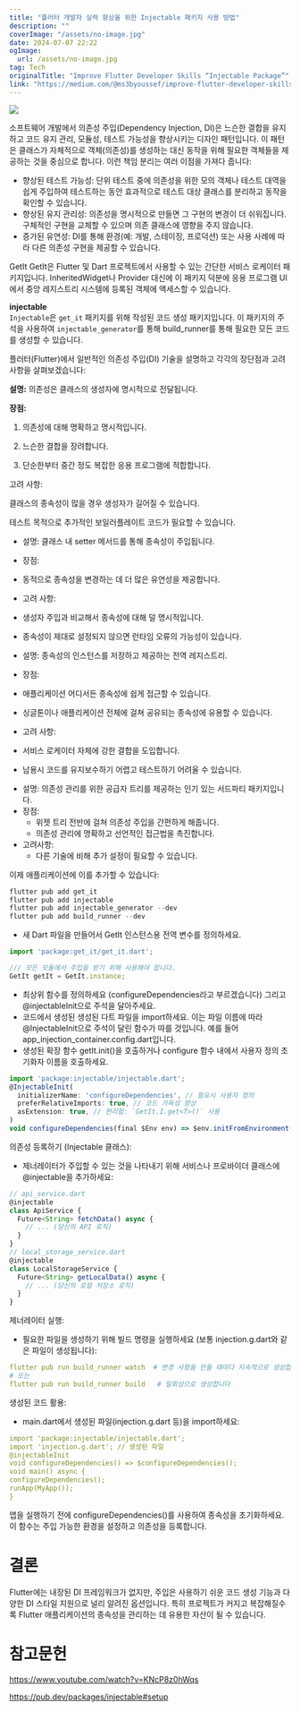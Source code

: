 ```yaml
---
title: "플러터 개발자 실력 향상을 위한 Injectable 패키지 사용 방법"
description: ""
coverImage: "/assets/no-image.jpg"
date: 2024-07-07 22:22
ogImage:
  url: /assets/no-image.jpg
tag: Tech
originalTitle: "Improve Flutter Developer Skills “Injectable Package”"
link: "https://medium.com/@ms3byoussef/improve-flutter-developer-skills-injectable-package-89fca602862e"
---
```


<img src="https://miro.medium.com/v2/resize:fit:1400/1*vPsRYWOqdWjuY8Fa5NLd3w.gif" />

소프트웨어 개발에서 의존성 주입(Dependency Injection, DI)은 느슨한 결합을 유지하고 코드 유지 관리, 모듈성, 테스트 가능성을 향상시키는 디자인 패턴입니다. 이 패턴은 클래스가 자체적으로 객체(의존성)를 생성하는 대신 동작을 위해 필요한 객체들을 제공하는 것을 중심으로 합니다. 이런 책임 분리는 여러 이점을 가져다 줍니다:

- 향상된 테스트 가능성: 단위 테스트 중에 의존성을 위한 모의 객체나 테스트 대역을 쉽게 주입하여 테스트하는 동안 효과적으로 테스트 대상 클래스를 분리하고 동작을 확인할 수 있습니다.
- 향상된 유지 관리성: 의존성을 명시적으로 만들면 그 구현의 변경이 더 쉬워집니다. 구체적인 구현을 교체할 수 있으며 의존 클래스에 영향을 주지 않습니다.
- 증가된 유연성: DI를 통해 환경(예: 개발, 스테이징, 프로덕션) 또는 사용 사례에 따라 다른 의존성 구현을 제공할 수 있습니다.

GetIt
GetIt은 Flutter 및 Dart 프로젝트에서 사용할 수 있는 간단한 서비스 로케이터 패키지입니다. InheritedWidget나 Provider 대신에 이 패키지 덕분에 응용 프로그램 UI에서 중앙 레지스트리 시스템에 등록된 객체에 액세스할 수 있습니다.

<div class="content-ad"></div>

**injectable**  
`Injectable`은 `get_it` 패키지를 위해 작성된 코드 생성 패키지입니다. 이 패키지의 주석을 사용하여 `injectable_generator`를 통해 build_runner를 통해 필요한 모든 코드를 생성할 수 있습니다.

플러터(Flutter)에서 일반적인 의존성 주입(DI) 기술을 설명하고 각각의 장단점과 고려사항을 살펴보겠습니다:

**설명:** 의존성은 클래스의 생성자에 명시적으로 전달됩니다.

**장점:**

<div class="content-ad"></div>

1. 의존성에 대해 명확하고 명시적입니다.

2. 느슨한 결합을 장려합니다.

3. 단순한부터 중간 정도 복잡한 응용 프로그램에 적합합니다.

고려 사항:

<div class="content-ad"></div>

클래스의 종속성이 많을 경우 생성자가 길어질 수 있습니다.

테스트 목적으로 추가적인 보일러플레이트 코드가 필요할 수 있습니다.

- 설명: 클래스 내 setter 메서드를 통해 종속성이 주입됩니다.
- 장점:
- 동적으로 종속성을 변경하는 데 더 많은 유연성을 제공합니다.
- 고려 사항:
- 생성자 주입과 비교해서 종속성에 대해 덜 명시적입니다.
- 종속성이 제대로 설정되지 않으면 런타임 오류의 가능성이 있습니다.

- 설명: 종속성의 인스턴스를 저장하고 제공하는 전역 레지스트리.
- 장점:
- 애플리케이션 어디서든 종속성에 쉽게 접근할 수 있습니다.
- 싱글톤이나 애플리케이션 전체에 걸쳐 공유되는 종속성에 유용할 수 있습니다.
- 고려 사항:
- 서비스 로케이터 자체에 강한 결합을 도입합니다.
- 남용시 코드를 유지보수하기 어렵고 테스트하기 어려울 수 있습니다.

<div class="content-ad"></div>

- 설명: 의존성 관리를 위한 공급자 트리를 제공하는 인기 있는 서드파티 패키지입니다.
- 장점:
  - 위젯 트리 전반에 걸쳐 의존성 주입을 간편하게 해줍니다.
  - 의존성 관리에 명확하고 선언적인 접근법을 촉진합니다.
- 고려사항:
  - 다른 기술에 비해 추가 설정이 필요할 수 있습니다.

이제 애플리케이션에 이를 추가할 수 있습니다:

```js
flutter pub add get_it
flutter pub add injectable
flutter pub add injectable_generator --dev
flutter pub add build_runner --dev
```

- 새 Dart 파일을 만들어서 GetIt 인스턴스용 전역 변수를 정의하세요.

<div class="content-ad"></div>

```js
import 'package:get_it/get_it.dart';

/// 모든 모듈에서 주입을 받기 위해 사용해야 합니다.
GetIt getIt = GetIt.instance;
```

- 최상위 함수를 정의하세요 (configureDependencies라고 부르겠습니다) 그리고 @injectableInit으로 주석을 달아주세요.
- 코드에서 생성된 생성된 다트 파일을 import하세요. 이는 파일 이름에 따라 @InjectableInit으로 주석이 달린 함수가 따를 것입니다. 예를 들어 app_injection_container.config.dart입니다.
- 생성된 확장 함수 getIt.init()을 호출하거나 configure 함수 내에서 사용자 정의 초기화자 이름을 호출하세요.

```js
import 'package:injectable/injectable.dart';
@InjectableInit(
  initializerName: 'configureDependencies', // 필요시 사용자 정의
  preferRelativeImports: true, // 코드 가독성 향상
  asExtension: true, // 편리함: `GetIt.I.get<T>()` 사용
)
void configureDependencies(final $Env env) => $env.initFromEnvironment();
```

의존성 등록하기 (Injectable 클래스):

<div class="content-ad"></div>

- 제너레이터가 주입할 수 있는 것을 나타내기 위해 서비스나 프로바이더 클래스에 @injectable을 추가하세요:

```js
// api_service.dart
@injectable
class ApiService {
  Future<String> fetchData() async {
    // ... (당신의 API 로직)
  }
}
// local_storage_service.dart
@injectable
class LocalStorageService {
  Future<String> getLocalData() async {
    // ... (당신의 로컬 저장소 로직)
  }
}
```

제너레이터 실행:

- 필요한 파일을 생성하기 위해 빌드 명령을 실행하세요 (보통 injection.g.dart와 같은 파일이 생성됩니다):

<div class="content-ad"></div>

```yaml
flutter pub run build_runner watch  # 변경 사항을 만들 때마다 지속적으로 생성합니다.
# 또는
flutter pub run build_runner build   # 일회성으로 생성합니다
```

생성된 코드 활용:

- main.dart에서 생성된 파일(injection.g.dart 등)을 import하세요:

```yaml
import 'package:injectable/injectable.dart';
import 'injection.g.dart'; // 생성된 파일
@injectableInit
void configureDependencies() => $configureDependencies();
void main() async {
configureDependencies();
runApp(MyApp());
}
```

<div class="content-ad"></div>

앱을 실행하기 전에 configureDependencies()를 사용하여 종속성을 초기화하세요. 이 함수는 주입 가능한 환경을 설정하고 의존성을 등록합니다.

# 결론

Flutter에는 내장된 DI 프레임워크가 없지만, 주입은 사용하기 쉬운 코드 생성 기능과 다양한 DI 스타일 지원으로 널리 알려진 옵션입니다. 특히 프로젝트가 커지고 복잡해질수록 Flutter 애플리케이션의 종속성을 관리하는 데 유용한 자산이 될 수 있습니다.

# 참고문헌

<div class="content-ad"></div>

https://www.youtube.com/watch?v=KNcP8z0hWqs

https://pub.dev/packages/injectable#setup
